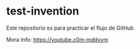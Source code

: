 # test-invention
Este repositorio es para practicar el flujo de GitHub

Mora Info:
https://youtube.c0m-mddvvm
